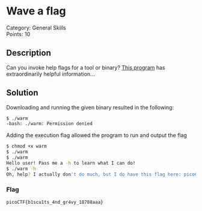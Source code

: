 # Wave a flag
Category: General Skills\
Points: 10

## Description
Can you invoke help flags for a tool or binary? [This program](https://mercury.picoctf.net/static/a00f554b16385d9970dae424f66ee1ab/warm) has extraordinarily helpful information...

## Solution
Downloading and running the given binary resulted in the following:
```bash
$ ./warm
-bash: ./warm: Permission denied
```

Adding the execution flag allowed the program to run and output the flag
```bash
$ chmod +x warm
$ ./warm
$ ./warm
Hello user! Pass me a -h to learn what I can do!
$ ./warm -h
Oh, help? I actually don't do much, but I do have this flag here: picoCTF{b1scu1ts_4nd_gr4vy_18788aaa}
```

### Flag
```
picoCTF{b1scu1ts_4nd_gr4vy_18788aaa}
```